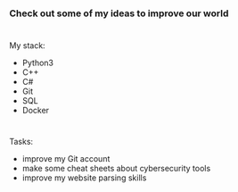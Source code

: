 ### Check out some of my ideas to improve our world
#
My stack:

- Python3
- C++
- C#
- Git
- SQL
- Docker
#
Tasks:

- improve my Git account
- make some cheat sheets about cybersecurity tools
- improve my website parsing skills
